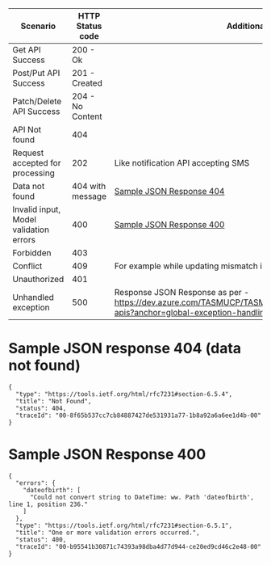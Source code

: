 
|Scenario | HTTP Status code  | Additional Comments
|--|--|--|
| Get API Success | 200 - Ok |
| Post/Put API Success | 201 - Created  |
| Patch/Delete API Success | 204 - No Content  |
| API Not found | 404  |
| Request accepted for processing | 202 | Like notification API accepting SMS
| Data not found | 404 with message | [Sample JSON Response 404](https://dev.azure.com/TASMUCP/TASMU%20Central%20Platform/_wiki/wikis/TASMU-Central-Platform.wiki/90/HTTP-Response-Codes?anchor=sample-json-response-404-(data-not-found))
| Invalid input, Model validation errors | 400  | [Sample JSON Response 400](https://dev.azure.com/TASMUCP/TASMU%20Central%20Platform/_wiki/wikis/TASMU-Central-Platform.wiki/90/HTTP-Response-Codes?anchor=sample-json-schema-400)
| Forbidden | 403  |
| Conflict | 409  | For example while updating mismatch in state of data sent and the one in server.
| Unauthorized | 401  |
| Unhandled exception | 500  | Response JSON Response as per - https://dev.azure.com/TASMUCP/TASMU%20Central%20Platform/_git/platform-apis?anchor=global-exception-handling



# Sample JSON response 404 (data not found)

```
{
  "type": "https://tools.ietf.org/html/rfc7231#section-6.5.4",
  "title": "Not Found",
  "status": 404,
  "traceId": "00-8f65b537cc7cb84887427de531931a77-1b8a92a6a6ee1d4b-00"
}
```

# Sample JSON Response 400

```
{
  "errors": {
    "dateofbirth": [
      "Could not convert string to DateTime: ww. Path 'dateofbirth', line 1, position 236."
    ]
  },
  "type": "https://tools.ietf.org/html/rfc7231#section-6.5.1",
  "title": "One or more validation errors occurred.",
  "status": 400,
  "traceId": "00-b95541b30871c74393a98dba4d77d944-ce20ed9cd46c2e48-00"
}
```
